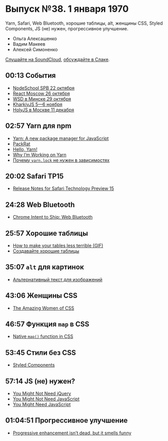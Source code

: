 # Выпуск №38. 1 января 1970

Yarn, Safari, Web Bluetooth, хорошие таблицы, alt, женщины CSS, Styled Components, JS (не) нужен, прогрессивное улучшение.

- Ольга Алексашенко
- Вадим Макеев
- Алексей Симоненко

[Слушайте на SoundCloud](https://soundcloud.com/web-standards/episode-38), [обсуждайте в Слаке](https://web-standards.slack.com/messages/podcast/).

## 00:13 События

- [NodeSchool SPB 22 октября](https://github.com/nodeschool/spb/issues/35)
- [React Moscow 26 октября](http://www.meetup.com/React-Moscow-Meetup/events/234802115/)
- [WSD в Минске 29 октября](https://wsd.events/2016/10/29/)
- [KharkivJS 5—6 ноября](http://kharkivjs.org/)
- [HolyJS в Москве 11 декабря](http://holyjs.ru/)

## 02:57 Yarn для npm

- [Yarn: A new package manager for JavaScript](https://code.facebook.com/posts/1840075619545360)
- [PackRat](https://github.com/an9eldust/packrat)
- [Hello, Yarn!](http://blog.npmjs.org/post/151660845210/hello-yarn)
- [Why I’m Working on Yarn](http://yehudakatz.com/2016/10/11/im-excited-to-work-on-yarn-the-new-js-package-manager-2/)
- [Почему `yarn.lock` не нужен в зависимостях](https://github.com/yarnpkg/yarn/issues/838#issuecomment-253362537)

## 20:02 Safari TP15

- [Release Notes for Safari Technology Preview 15](https://webkit.org/blog/6987/release-notes-for-safari-technology-preview-15/)

## 24:28 Web Bluetooth

- [Chrome Intent to Ship: Web Bluetooth](https://groups.google.com/a/chromium.org/d/msg/blink-dev/Ono3RWkejAA/2skvuBhSCQAJ)

## 25:57 Хорошие таблицы

- [How to make your tables less terrible (GIF)](http://i.imgur.com/ZY8dKpA.gif)
- [Создавайте хорошие таблицы](https://habr.ru/p/312422/)

## 35:07 `alt` для картинок

- [Альтернативный текст для изображений](http://prgssr.ru/development/alternativnyj-tekst-dlya-izobrazhenij.html)

## 43:06 Женщины CSS

- [The Amazing Women of CSS](https://rachelandrew.co.uk/archives/2016/10/11/the-amazing-women-of-css/)

## 46:57 Функция `map` в CSS

- [Native `map()` function in CSS](https://github.com/w3c/csswg-drafts/issues/581)

## 53:45 Стили без CSS

- [Styled Components](https://styled-components.com/)

## 57:14 JS (не) нужен?

- [You Might Not Need jQuery](http://youmightnotneedjquery.com/)
- [You Might Not Need JavaScript](http://youmightnotneedjs.com/)
- [You Might Need JavaScript](http://hugogiraudel.com/2016/10/13/you-might-need-javascript/)

## 01:04:51 Прогрессивное улучшение

- [Progressive enhancement isn’t dead, but it smells funny](https://nolanlawson.com/2016/10/13/progressive-enhancement-isnt-dead-but-it-smells-funny/)

